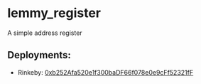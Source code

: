 # lemmy_register

 A simple address register



## Deployments:

- Rinkeby: [0xb252Afa520e1f300baDF66f078e0e9cFf52321fF](https://rinkeby.etherscan.io/address/0xb252Afa520e1f300baDF66f078e0e9cFf52321fF#code)
